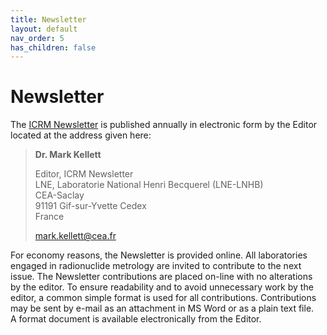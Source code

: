 ```yaml
---
title: Newsletter
layout: default
nav_order: 5
has_children: false
---
```


# Newsletter

The [ICRM
Newsletter](http://www.lnhb.fr/conferences-publications/icrm-newsletter/) is
published annually in electronic form by the Editor located at the address given
here:

> **Dr. Mark Kellett**
>
> Editor, ICRM Newsletter\
> LNE, Laboratorie National Henri Becquerel (LNE-LNHB)\
> CEA-Saclay\
> 91191 Gif-sur-Yvette Cedex\
> France
>
> [mark.kellett@cea.fr](mailto:mark.kellett@cea.fr)

For economy reasons, the Newsletter is provided online. All laboratories engaged
in radionuclide metrology are invited to contribute to the next issue. The
Newsletter contributions are placed on-line with no alterations by the editor.
To ensure readability and to avoid unnecessary work by the editor, a common
simple format is used for all contributions. Contributions may be sent by e-mail
as an attachment in MS Word or as a plain text file. A format document is
available electronically from the Editor.
